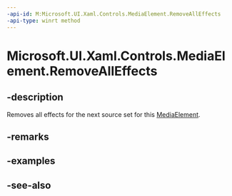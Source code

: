 ```yaml
---
-api-id: M:Microsoft.UI.Xaml.Controls.MediaElement.RemoveAllEffects
-api-type: winrt method
---
```


<!-- Method syntax
public void RemoveAllEffects()
-->

# Microsoft.UI.Xaml.Controls.MediaElement.RemoveAllEffects

## -description
Removes all effects for the next source set for this [MediaElement](mediaelement.md).

## -remarks

## -examples

## -see-also

